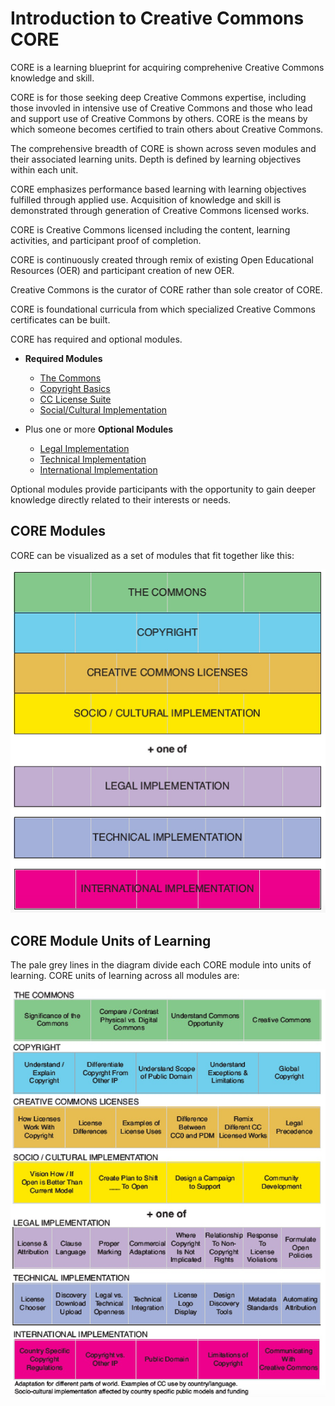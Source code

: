 # Introduction to Creative Commons CORE

CORE is a learning blueprint for acquiring comprehenive Creative Commons knowledge and skill. 

CORE is for those seeking deep Creative Commons expertise, including those invovled in intensive use of Creative Commons and those who lead and support use of Creative Commons by others. CORE is the means by which someone becomes certified to train others about Creative Commons.

The comprehensive breadth of CORE is shown across seven modules and their associated learning units. Depth is defined by learning objectives within each unit. 

CORE emphasizes performance based learning with learning objectives fulfilled through applied use. Acquisition of knowledge and skill is demonstrated through generation of Creative Commons licensed works. 

CORE is Creative Commons licensed including the content, learning activities, and participant proof of completion. 

CORE is continuously created through remix of existing Open Educational Resources (OER) and participant creation of new OER. 

Creative Commons is the curator of CORE rather than sole creator of CORE. 

CORE is foundational curricula from which specialized Creative Commons certificates can be built. 

CORE has required and optional modules.

* **Required Modules**
  * [The Commons](core/commons.md)
  * [Copyright Basics](core/copyright.md)
  * [CC License Suite](core/licenses.md)
  * [Social/Cultural Implementation](core/social-cultural.md)
  
* Plus one or more **Optional Modules**
  * [Legal Implementation](core/legal.md)
  * [Technical Implementation](core/technical.md)
  * [International Implementation](core/international.md)

Optional modules provide participants with the opportunity to gain deeper knowledge directly related to their interests or needs. 

## CORE Modules
CORE can be visualized as a set of modules that fit together like this:

![The Commons, Copyright Basics, Creative Commons Licenses, Social/Cultural Implementation, Legal, Technical, or International Implementation](img/COREModules.jpg "CORE Modules")


## CORE Module Units of Learning

The pale grey lines in the diagram divide each CORE module into units of learning. 
CORE units of learning across all modules are:

![Expanded details of core modules](img/UnitsofLearning.jpg "Each CORE module breaks down further into units of learning")



